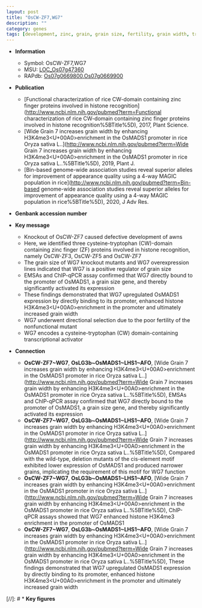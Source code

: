 ```yaml
---
layout: post
title: "OsCW-ZF7,WG7"
description: ""
category: genes
tags: [development, zinc, grain, grain size, fertility, grain width, transcriptional activator]
---
```


* **Information**  
    + Symbol: OsCW-ZF7,WG7  
    + MSU: [LOC_Os07g47360](http://rice.plantbiology.msu.edu/cgi-bin/ORF_infopage.cgi?orf=LOC_Os07g47360)  
    + RAPdb: [Os07g0669800](http://rapdb.dna.affrc.go.jp/viewer/gbrowse_details/irgsp1?name=Os07g0669800),[Os07g0669900](http://rapdb.dna.affrc.go.jp/viewer/gbrowse_details/irgsp1?name=Os07g0669900)  

* **Publication**  
    + [Functional characterization of rice CW-domain containing zinc finger proteins involved in histone recognition](http://www.ncbi.nlm.nih.gov/pubmed?term=Functional characterization of rice CW-domain containing zinc finger proteins involved in histone recognition%5BTitle%5D), 2017, Plant Science.
    + [Wide Grain 7 increases grain width by enhancing H3K4me3<U+00A0>enrichment in the OsMADS1 promoter in rice Oryza sativa L..](http://www.ncbi.nlm.nih.gov/pubmed?term=Wide Grain 7 increases grain width by enhancing H3K4me3<U+00A0>enrichment in the OsMADS1 promoter in rice Oryza sativa L..%5BTitle%5D), 2019, Plant J.
    + [Bin-based genome-wide association studies reveal superior alleles for improvement of appearance quality using a 4-way MAGIC population in rice](http://www.ncbi.nlm.nih.gov/pubmed?term=Bin-based genome-wide association studies reveal superior alleles for improvement of appearance quality using a 4-way MAGIC population in rice%5BTitle%5D), 2020, J Adv Res.

* **Genbank accession number**  

* **Key message**  
    + Knockout of OsCW-ZF7 caused defective development of awns
    + Here, we identified three cysteine-tryptophan (CW)-domain containing zinc finger (ZF) proteins involved in histone recognition, namely OsCW-ZF3, OsCW-ZF5 and OsCW-ZF7
    + The grain size of WG7 knockout mutants and WG7 overexpression lines indicated that WG7 is a positive regulator of grain size
    + EMSAs and ChIP-qPCR assay confirmed that WG7 directly bound to the promoter of OsMADS1, a grain size gene, and thereby significantly activated its expression
    + These findings demonstrated that WG7 upregulated OsMADS1 expression by directly binding to its promoter, enhanced histone H3K4me3<U+00A0>enrichment in the promoter and ultimately increased grain width
    + WG7 underwent directional selection due to the poor fertility of the nonfunctional mutant
    + WG7 encodes a cysteine-tryptophan (CW) domain-containing transcriptional activator

* **Connection**  
    + __OsCW-ZF7~WG7__, __OsLG3b~OsMADS1~LHS1~AFO__, [Wide Grain 7 increases grain width by enhancing H3K4me3<U+00A0>enrichment in the OsMADS1 promoter in rice Oryza sativa L..](http://www.ncbi.nlm.nih.gov/pubmed?term=Wide Grain 7 increases grain width by enhancing H3K4me3<U+00A0>enrichment in the OsMADS1 promoter in rice Oryza sativa L..%5BTitle%5D),  EMSAs and ChIP-qPCR assay confirmed that WG7 directly bound to the promoter of OsMADS1, a grain size gene, and thereby significantly activated its expression
    + __OsCW-ZF7~WG7__, __OsLG3b~OsMADS1~LHS1~AFO__, [Wide Grain 7 increases grain width by enhancing H3K4me3<U+00A0>enrichment in the OsMADS1 promoter in rice Oryza sativa L..](http://www.ncbi.nlm.nih.gov/pubmed?term=Wide Grain 7 increases grain width by enhancing H3K4me3<U+00A0>enrichment in the OsMADS1 promoter in rice Oryza sativa L..%5BTitle%5D),  Compared with the wild-type, deletion mutants of the cis-element motif exhibited lower expression of OsMADS1 and produced narrower grains, implicating the requirement of this motif for WG7 function
    + __OsCW-ZF7~WG7__, __OsLG3b~OsMADS1~LHS1~AFO__, [Wide Grain 7 increases grain width by enhancing H3K4me3<U+00A0>enrichment in the OsMADS1 promoter in rice Oryza sativa L..](http://www.ncbi.nlm.nih.gov/pubmed?term=Wide Grain 7 increases grain width by enhancing H3K4me3<U+00A0>enrichment in the OsMADS1 promoter in rice Oryza sativa L..%5BTitle%5D),  ChIP-qPCR assays showed that WG7 enhanced histone H3K4me3 enrichment in the promoter of OsMADS1
    + __OsCW-ZF7~WG7__, __OsLG3b~OsMADS1~LHS1~AFO__, [Wide Grain 7 increases grain width by enhancing H3K4me3<U+00A0>enrichment in the OsMADS1 promoter in rice Oryza sativa L..](http://www.ncbi.nlm.nih.gov/pubmed?term=Wide Grain 7 increases grain width by enhancing H3K4me3<U+00A0>enrichment in the OsMADS1 promoter in rice Oryza sativa L..%5BTitle%5D),  These findings demonstrated that WG7 upregulated OsMADS1 expression by directly binding to its promoter, enhanced histone H3K4me3<U+00A0>enrichment in the promoter and ultimately increased grain width

[//]: # * **Key figures**  


